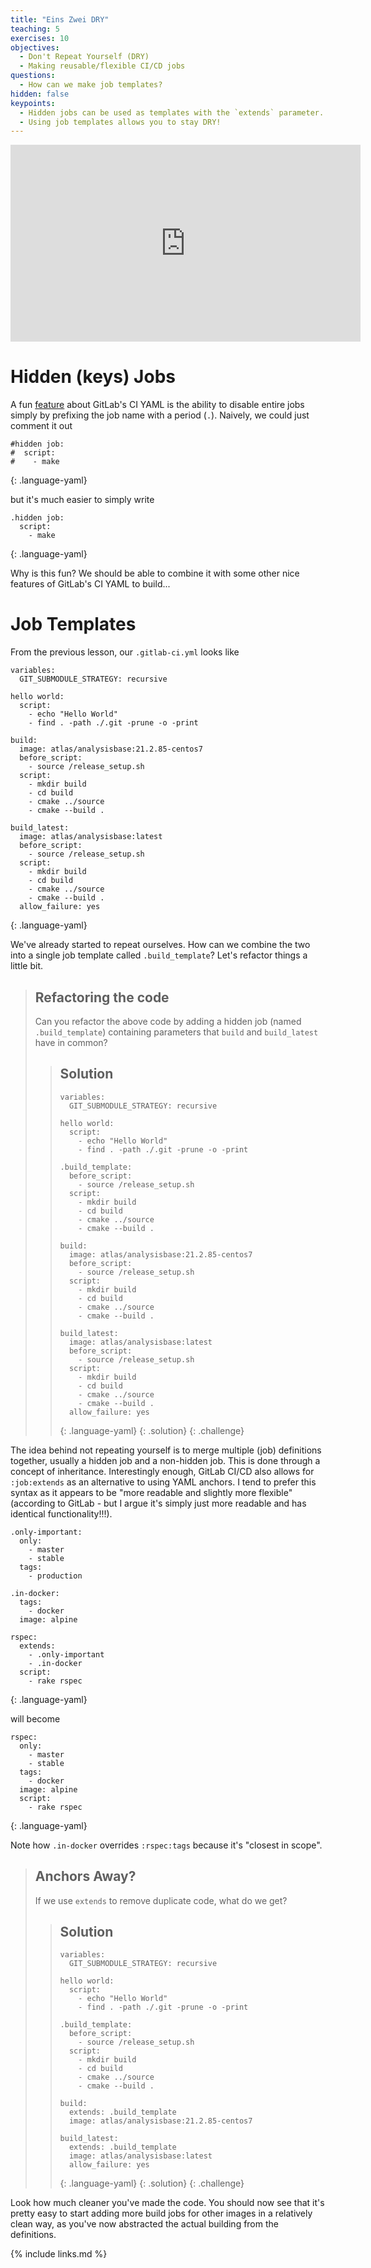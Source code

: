 ```yaml
---
title: "Eins Zwei DRY"
teaching: 5
exercises: 10
objectives:
  - Don't Repeat Yourself (DRY)
  - Making reusable/flexible CI/CD jobs
questions:
  - How can we make job templates?
hidden: false
keypoints:
  - Hidden jobs can be used as templates with the `extends` parameter.
  - Using job templates allows you to stay DRY!
---
```


<center>
<iframe width="560" height="315" src="https://www.youtube.com/embed/dSy2DcATYUo" frameborder="0" allow="accelerometer; autoplay; encrypted-media; gyroscope; picture-in-picture" allowfullscreen></iframe>
</center>

# Hidden (keys) Jobs

A fun [feature](https://docs.gitlab.com/ee/ci/yaml/README.html#special-yaml-features) about GitLab's CI YAML is the ability to disable entire jobs simply by prefixing the job name with a period (`.`). Naively, we could just comment it out

~~~
#hidden job:
#  script:
#    - make
~~~
{: .language-yaml}

but it's much easier to simply write

~~~
.hidden job:
  script:
    - make
~~~
{: .language-yaml}

Why is this fun? We should be able to combine it with some other nice features of GitLab's CI YAML to build...

# Job Templates

From the previous lesson, our `.gitlab-ci.yml` looks like

~~~
variables:
  GIT_SUBMODULE_STRATEGY: recursive

hello world:
  script:
    - echo "Hello World"
    - find . -path ./.git -prune -o -print

build:
  image: atlas/analysisbase:21.2.85-centos7
  before_script:
    - source /release_setup.sh
  script:
    - mkdir build
    - cd build
    - cmake ../source
    - cmake --build .

build_latest:
  image: atlas/analysisbase:latest
  before_script:
    - source /release_setup.sh
  script:
    - mkdir build
    - cd build
    - cmake ../source
    - cmake --build .
  allow_failure: yes
~~~
{: .language-yaml}

We've already started to repeat ourselves. How can we combine the two into a single job template called `.build_template`? Let's refactor things a little bit.

> ## Refactoring the code
>
> Can you refactor the above code by adding a hidden job (named `.build_template`) containing parameters that `build` and `build_latest` have in common?
>
> > ## Solution
> > ~~~
> > variables:
> >   GIT_SUBMODULE_STRATEGY: recursive
> >
> > hello world:
> >   script:
> >     - echo "Hello World"
> >     - find . -path ./.git -prune -o -print
> >
> > .build_template:
> >   before_script:
> >     - source /release_setup.sh
> >   script:
> >     - mkdir build
> >     - cd build
> >     - cmake ../source
> >     - cmake --build .
> >
> > build:
> >   image: atlas/analysisbase:21.2.85-centos7
> >   before_script:
> >     - source /release_setup.sh
> >   script:
> >     - mkdir build
> >     - cd build
> >     - cmake ../source
> >     - cmake --build .
> >
> > build_latest:
> >   image: atlas/analysisbase:latest
> >   before_script:
> >     - source /release_setup.sh
> >   script:
> >     - mkdir build
> >     - cd build
> >     - cmake ../source
> >     - cmake --build .
> >   allow_failure: yes
> > ~~~
> > {: .language-yaml}
> {: .solution}
{: .challenge}

The idea behind not repeating yourself is to merge multiple (job) definitions together, usually a hidden job and a non-hidden job. This is done through a concept of inheritance. Interestingly enough, GitLab CI/CD also allows for `:job:extends` as an alternative to using YAML anchors. I tend to prefer this syntax as it appears to be "more readable and slightly more flexible" (according to GitLab - but I argue it's simply just more readable and has identical functionality!!!).

~~~
.only-important:
  only:
    - master
    - stable
  tags:
    - production

.in-docker:
  tags:
    - docker
  image: alpine

rspec:
  extends:
    - .only-important
    - .in-docker
  script:
    - rake rspec
~~~
{: .language-yaml}

will become

~~~
rspec:
  only:
    - master
    - stable
  tags:
    - docker
  image: alpine
  script:
    - rake rspec
~~~
{: .language-yaml}

Note how `.in-docker` overrides `:rspec:tags` because it's "closest in scope".

> ## Anchors Away?
>
> If we use `extends` to remove duplicate code, what do we get?
>
> > ## Solution
> > ~~~
> > variables:
> >   GIT_SUBMODULE_STRATEGY: recursive
> >
> > hello world:
> >   script:
> >     - echo "Hello World"
> >     - find . -path ./.git -prune -o -print
> >
> > .build_template:
> >   before_script:
> >     - source /release_setup.sh
> >   script:
> >     - mkdir build
> >     - cd build
> >     - cmake ../source
> >     - cmake --build .
> >
> > build:
> >   extends: .build_template
> >   image: atlas/analysisbase:21.2.85-centos7
> >
> > build_latest:
> >   extends: .build_template
> >   image: atlas/analysisbase:latest
> >   allow_failure: yes
> > ~~~
> > {: .language-yaml}
> {: .solution}
{: .challenge}

Look how much cleaner you've made the code. You should now see that it's pretty easy to start adding more build jobs for other images in a relatively clean way, as you've now abstracted the actual building from the definitions.

{% include links.md %}
